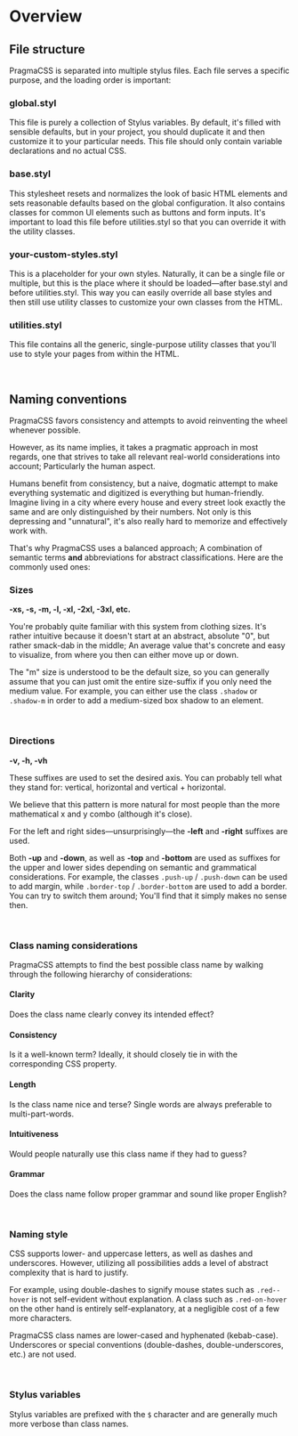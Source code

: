 # Overview


## File structure

PragmaCSS is separated into multiple stylus files. Each file serves a specific purpose, and the loading order
is important:

### global.styl
This file is purely a collection of Stylus variables. By default, it's filled with sensible defaults,
but in your project, you should duplicate it and then customize it to your particular needs.
This file should only contain variable declarations and no actual CSS.

### base.styl
This stylesheet resets and normalizes the look of basic HTML elements and sets reasonable defaults based on
the global configuration. It also contains classes for common UI elements such as buttons and form inputs.
It's important to load this file before utilities.styl so that you can override it with the utility classes.

### your-custom-styles.styl
This is a placeholder for your own styles. Naturally, it can be a single file or multiple, but this is
the place where it should be loaded&mdash;after base.styl and before utilities.styl. This way you can easily
override all base styles and then still use utility classes to customize your own classes from the HTML.

### utilities.styl
This file contains all the generic, single-purpose utility classes that you'll use to style your pages
from within the HTML.

<br>

## Naming conventions

PragmaCSS favors consistency and attempts to avoid reinventing the wheel whenever possible.

However, as its name implies, it takes a pragmatic approach in most regards, one that strives to take
all relevant real-world considerations into account; Particularly the human aspect.

Humans benefit from consistency, but a naive, dogmatic attempt to make everything systematic and digitized
is everything but human-friendly. Imagine living in a city where every house and every street look exactly
the same and are only distinguished by their numbers. Not only is this depressing and "unnatural",
it's also really hard to memorize and effectively work with.

That's why PragmaCSS uses a balanced approach; A combination of semantic terms **and** abbreviations for abstract
classifications. Here are the commonly used ones:

### Sizes

**-xs, -s, -m, -l, -xl, -2xl, -3xl, etc.**

You're probably quite familiar with this system from clothing sizes.
It's rather intuitive because it doesn't start at an abstract, absolute "0", but rather smack-dab in the middle;
An average value that's concrete and easy to visualize, from where you then can either move up or down.

The "m" size is understood to be the default size, so you can generally assume that you can just omit the entire
size-suffix if you only need the medium value. For example, you can either use the class `.shadow` or
`.shadow-m` in order to add a medium-sized box shadow to an element.

<br>

### Directions

**-v, -h, -vh**

These suffixes are used to set the desired axis. You can probably tell what they stand for:
vertical, horizontal and vertical + horizontal.

We believe that this pattern is more natural for most people than the more mathematical x and y combo (although
it's close).

For the left and right sides&mdash;unsurprisingly&mdash;the **-left** and **-right** suffixes are used.

Both **-up** and **-down**, as well as **-top** and **-bottom** are used as suffixes for the upper and lower sides
depending on semantic and grammatical considerations. For example, the classes `.push-up` / `.push-down` can be used
to add margin, while `.border-top` / `.border-bottom` are used to add a border. You can try to switch them around;
You'll find that it simply makes no sense then.

<br>

### Class naming considerations

PragmaCSS attempts to find the best possible class name by walking through the following hierarchy of considerations:

#### Clarity
Does the class name clearly convey its intended effect?

#### Consistency
Is it a well-known term? Ideally, it should closely tie in with the corresponding CSS property.

#### Length
Is the class name nice and terse? Single words are always preferable to multi-part-words.

#### Intuitiveness
Would people naturally use this class name if they had to guess?

#### Grammar
Does the class name follow proper grammar and sound like proper English?

<br>

### Naming style

CSS supports lower- and uppercase letters, as well as dashes and underscores. However, utilizing all possibilities
adds a level of abstract complexity that is hard to justify.

For example, using double-dashes to signify mouse states such as `.red--hover` is not self-evident without
explanation. A class such as `.red-on-hover` on the other hand is entirely self-explanatory, at a negligible
cost of a few more characters.

PragmaCSS class names are lower-cased and hyphenated (kebab-case). Underscores or special conventions
(double-dashes, double-underscores, etc.) are not used.

<br>

### Stylus variables

Stylus variables are prefixed with the `$` character and are generally much more verbose than class names.
